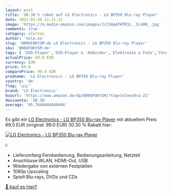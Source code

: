 ```yaml
---
layout: post
title: '30.30 % rabat auf LG Electronics - LG BP350 Blu-ray Player'
date: 2021-03-26 11:21:11
image: 'https://m.media-amazon.com/images/I/21HpAfHTR1L._SL400_.jpg'
comments: true
category: ofertas
author: 'tole.es'
slug: 'B00UFQKYSM-de LG Electronics - LG BP350 Blu-ray Player'
sku: 'B00UFQKYSM-de'
tags: [ 'DVD-Player','DVD-Player & -Rekorder','Elektronik & Foto','Fernseher & Heimkino','lg electronics', ]
actualPrice: 69.0 EUR
currency: EUR
price: 69.0
comparePrice: 99.0 EUR
prodname: 'LG Electronics - LG BP350 Blu-ray Player'
country: 'de'
flag: '🇩🇪'
brand: 'LG Electronics'
buyurl: 'https://www.amazon.de/dp/B00UFQKYSM/?tag=tolees0ca-21'
descuento: '30.30'
average: '95.7648484848486'
---
```


Es gibt ein [LG Electronics - LG BP350 Blu-ray Player](https://www.amazon.de/dp/B00UFQKYSM/?tag=tolees0ca-21) mit aktuellem Preis 69.0 EUR (original: 99.0 EUR) 30.30 % Rabatt hier:

[![LG Electronics - LG BP350 Blu-ray Player](https://m.media-amazon.com/images/I/21HpAfHTR1L._SL400_.jpg)](https://www.amazon.de/dp/B00UFQKYSM/?tag=tolees0ca-21)

ℹ️:

- Lieferumfang:Fernbedienung, Bedienungsanleitung, Netzteil
- Anschlüsse:WLAN, HDMI-Out, USB
- Wiedergabe von externen Festplatten
- 1080p Upscaling
- Spielt Blu-rays, DVDs und CDs

[🛒 kauf es hier!!](https://www.amazon.de/dp/B00UFQKYSM/?tag=tolees0ca-21)
